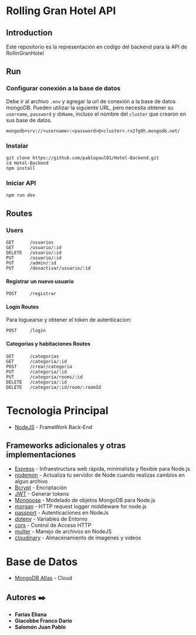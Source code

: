 # Rolling Gran Hotel API

## Introduction
Este repositorio es la representación en codigo del backend para la API de RollinGranHotel

## Run

### Configurar conexión a la base de datos
Debe ir al archivo `.env` y agregar la url de conexión a la base de datos mongoDB.
Pueden utilizar la siguiente URL, pero necesita obtener su `username`, `password` y `dbName`, incluso el nombre del `cluster` que crearon en sus base de datos.

```
mongodb+srv://<username>:<password>@<cluster>.rx2fg9h.mongodb.net/
```


### Instalar

```
git clone https://github.com/pablopaul01/Hotel-Backend.git
cd Hotel-Backend
npm install
```

### Iniciar API

```
npm run dev
```

## Routes

### Users

```
GET      /usuarios
GET      /usuario/:id
DELETE   /usuario/:id
PUT      /usuario/:id
PUT      /admin/:id
PUT      /desactivar/usuario/:id
```

#### Registrar un nuevo usuario

```
POST     /registrar
```

#### Login Routes

Para loguearse y obtener el token de autenticacion:

```
POST     /login
```

#### Categorias y habitaciones Routes


```
GET      /categorias
GET      /categoria/:id
POST     /crear/categoria
PUT      /categoria/:id
PUT      /categoria/rooms/:id
DELETE   /categoria/:id
DELETE   /categoria/:id/room/:roomId
```


# Tecnologia Principal
* [NodeJS](https://nodejs.org/es/) - FrameWork Back-End

## Frameworks adicionales y otras implementaciones
* [Express](https://expressjs.com/es/) - Infraestructura web rápida, minimalista y flexible para Node.js
* [nodemon](https://nodemon.io) - Actualiza tu servidor de Node cuando realizas cambios en algun archivo
* [Bcrypt](https://www.npmjs.com/package/bcryptjs) - Encriptación
* [JWT](https://jwt.io/) - Generar tokens
* [Mongoose](https://mongoosejs.com/) - Modelado de objetos MongoDB para Node.js
* [morgan](https://www.npmjs.com/package/morgan) - HTTP request logger middleware for node.js
* [passport](http://www.passportjs.org/) - Autenticaciones en NodeJs
* [dotenv](https://www.npmjs.com/package/dotenv) - Variables de Entorno
* [cors](https://www.npmjs.com/package/cors) - Control de Acceso HTTP
* [multer](https://www.npmjs.com/package/multer) - Manejo de archivos en NodeJS
* [cloudinary](https://cloudinary.com/documentation/node_integration) - Almacenamiento de imagenes y videos



# Base de Datos
* [MongoDB Atlas](https://www.mongodb.com/cloud/atlas) - Cloud



## Autores ✒️
* **Farias Eliana**
* **Giacobbe Franco Dario**
* **Salomón Juan Pablo**